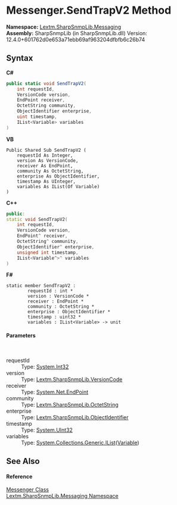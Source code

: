 # Messenger.SendTrapV2 Method 
 

**Namespace:**&nbsp;<a href="N_Lextm_SharpSnmpLib_Messaging">Lextm.SharpSnmpLib.Messaging</a><br />**Assembly:**&nbsp;SharpSnmpLib (in SharpSnmpLib.dll) Version: 12.4.0+601762d0e653a71ebb69af963204dfbfb6c26b74

## Syntax

**C#**<br />
``` C#
public static void SendTrapV2(
	int requestId,
	VersionCode version,
	EndPoint receiver,
	OctetString community,
	ObjectIdentifier enterprise,
	uint timestamp,
	IList<Variable> variables
)
```

**VB**<br />
``` VB
Public Shared Sub SendTrapV2 ( 
	requestId As Integer,
	version As VersionCode,
	receiver As EndPoint,
	community As OctetString,
	enterprise As ObjectIdentifier,
	timestamp As UInteger,
	variables As IList(Of Variable)
)
```

**C++**<br />
``` C++
public:
static void SendTrapV2(
	int requestId, 
	VersionCode version, 
	EndPoint^ receiver, 
	OctetString^ community, 
	ObjectIdentifier^ enterprise, 
	unsigned int timestamp, 
	IList<Variable^>^ variables
)
```

**F#**<br />
``` F#
static member SendTrapV2 : 
        requestId : int * 
        version : VersionCode * 
        receiver : EndPoint * 
        community : OctetString * 
        enterprise : ObjectIdentifier * 
        timestamp : uint32 * 
        variables : IList<Variable> -> unit 

```


#### Parameters
&nbsp;<dl><dt>requestId</dt><dd>Type: <a href="https://docs.microsoft.com/dotnet/api/system.int32" target="_blank" rel="noopener noreferrer">System.Int32</a><br /></dd><dt>version</dt><dd>Type: <a href="T_Lextm_SharpSnmpLib_VersionCode">Lextm.SharpSnmpLib.VersionCode</a><br /></dd><dt>receiver</dt><dd>Type: <a href="https://docs.microsoft.com/dotnet/api/system.net.endpoint" target="_blank" rel="noopener noreferrer">System.Net.EndPoint</a><br /></dd><dt>community</dt><dd>Type: <a href="T_Lextm_SharpSnmpLib_OctetString">Lextm.SharpSnmpLib.OctetString</a><br /></dd><dt>enterprise</dt><dd>Type: <a href="T_Lextm_SharpSnmpLib_ObjectIdentifier">Lextm.SharpSnmpLib.ObjectIdentifier</a><br /></dd><dt>timestamp</dt><dd>Type: <a href="https://docs.microsoft.com/dotnet/api/system.uint32" target="_blank" rel="noopener noreferrer">System.UInt32</a><br /></dd><dt>variables</dt><dd>Type: <a href="https://docs.microsoft.com/dotnet/api/system.collections.generic.ilist-1" target="_blank" rel="noopener noreferrer">System.Collections.Generic.IList</a>(<a href="T_Lextm_SharpSnmpLib_Variable">Variable</a>)<br /></dd></dl>

## See Also


#### Reference
<a href="T_Lextm_SharpSnmpLib_Messaging_Messenger">Messenger Class</a><br /><a href="N_Lextm_SharpSnmpLib_Messaging">Lextm.SharpSnmpLib.Messaging Namespace</a><br />